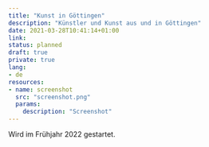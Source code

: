 ```yaml
---
title: "Kunst in Göttingen"
description: "Künstler und Kunst aus und in Göttingen"
date: 2021-03-28T10:41:14+01:00
link:
status: planned
draft: true
private: true
lang:
- de
resources:
- name: screenshot
  src: "screenshot.png"
  params:
    description: "Screenshot"
---
```

Wird im Frühjahr 2022 gestartet.

